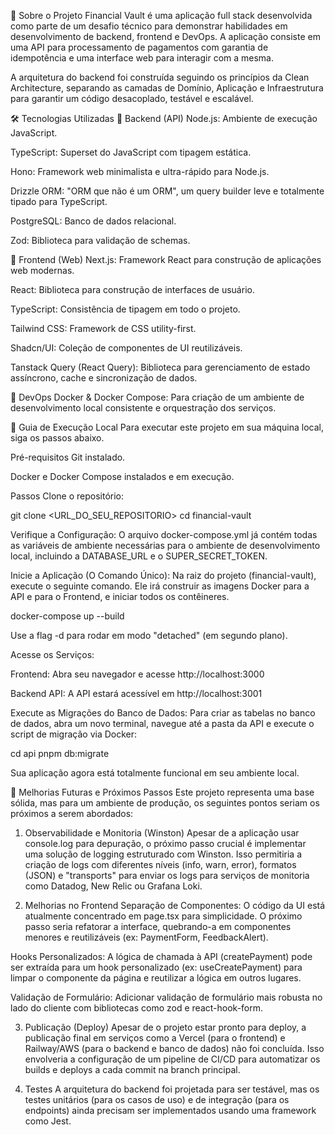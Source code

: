 📄 Sobre o Projeto
Financial Vault é uma aplicação full stack desenvolvida como parte de um desafio técnico para demonstrar habilidades em desenvolvimento de backend, frontend e DevOps. A aplicação consiste em uma API para processamento de pagamentos com garantia de idempotência e uma interface web para interagir com a mesma.

A arquitetura do backend foi construída seguindo os princípios da Clean Architecture, separando as camadas de Domínio, Aplicação e Infraestrutura para garantir um código desacoplado, testável e escalável.

🛠️ Tecnologias Utilizadas
🚀 Backend (API)
Node.js: Ambiente de execução JavaScript.

TypeScript: Superset do JavaScript com tipagem estática.

Hono: Framework web minimalista e ultra-rápido para Node.js.

Drizzle ORM: "ORM que não é um ORM", um query builder leve e totalmente tipado para TypeScript.

PostgreSQL: Banco de dados relacional.

Zod: Biblioteca para validação de schemas.

🎨 Frontend (Web)
Next.js: Framework React para construção de aplicações web modernas.

React: Biblioteca para construção de interfaces de usuário.

TypeScript: Consistência de tipagem em todo o projeto.

Tailwind CSS: Framework de CSS utility-first.

Shadcn/UI: Coleção de componentes de UI reutilizáveis.

Tanstack Query (React Query): Biblioteca para gerenciamento de estado assíncrono, cache e sincronização de dados.

🐳 DevOps
Docker & Docker Compose: Para criação de um ambiente de desenvolvimento local consistente e orquestração dos serviços.

🚀 Guia de Execução Local
Para executar este projeto em sua máquina local, siga os passos abaixo.

Pré-requisitos
Git instalado.

Docker e Docker Compose instalados e em execução.

Passos
Clone o repositório:

git clone <URL_DO_SEU_REPOSITORIO>
cd financial-vault

Verifique a Configuração:
O arquivo docker-compose.yml já contém todas as variáveis de ambiente necessárias para o ambiente de desenvolvimento local, incluindo a DATABASE_URL e o SUPER_SECRET_TOKEN.

Inicie a Aplicação (O Comando Único):
Na raiz do projeto (financial-vault), execute o seguinte comando. Ele irá construir as imagens Docker para a API e para o Frontend, e iniciar todos os contêineres.

docker-compose up --build

Use a flag -d para rodar em modo "detached" (em segundo plano).

Acesse os Serviços:

Frontend: Abra seu navegador e acesse http://localhost:3000

Backend API: A API estará acessível em http://localhost:3001

Execute as Migrações do Banco de Dados:
Para criar as tabelas no banco de dados, abra um novo terminal, navegue até a pasta da API e execute o script de migração via Docker:

cd api
pnpm db:migrate

Sua aplicação agora está totalmente funcional em seu ambiente local.

🚧 Melhorias Futuras e Próximos Passos
Este projeto representa uma base sólida, mas para um ambiente de produção, os seguintes pontos seriam os próximos a serem abordados:

1. Observabilidade e Monitoria (Winston)
   Apesar de a aplicação usar console.log para depuração, o próximo passo crucial é implementar uma solução de logging estruturado com Winston. Isso permitiria a criação de logs com diferentes níveis (info, warn, error), formatos (JSON) e "transports" para enviar os logs para serviços de monitoria como Datadog, New Relic ou Grafana Loki.

2. Melhorias no Frontend
   Separação de Componentes: O código da UI está atualmente concentrado em page.tsx para simplicidade. O próximo passo seria refatorar a interface, quebrando-a em componentes menores e reutilizáveis (ex: PaymentForm, FeedbackAlert).

Hooks Personalizados: A lógica de chamada à API (createPayment) pode ser extraída para um hook personalizado (ex: useCreatePayment) para limpar o componente da página e reutilizar a lógica em outros lugares.

Validação de Formulário: Adicionar validação de formulário mais robusta no lado do cliente com bibliotecas como zod e react-hook-form.

3. Publicação (Deploy)
   Apesar de o projeto estar pronto para deploy, a publicação final em serviços como a Vercel (para o frontend) e Railway/AWS (para o backend e banco de dados) não foi concluída. Isso envolveria a configuração de um pipeline de CI/CD para automatizar os builds e deploys a cada commit na branch principal.

4. Testes
   A arquitetura do backend foi projetada para ser testável, mas os testes unitários (para os casos de uso) e de integração (para os endpoints) ainda precisam ser implementados usando uma framework como Jest.

